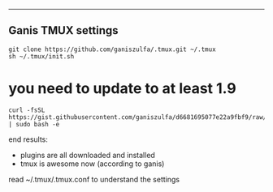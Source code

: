 -----------------------------
Ganis TMUX settings
-----------------------------

```
git clone https://github.com/ganiszulfa/.tmux.git ~/.tmux
sh ~/.tmux/init.sh
```

# you need to update to at least 1.9
```
curl -fsSL https://gist.githubusercontent.com/ganiszulfa/d6681695077e22a9fbf9/raw/15d2cf705bbe099bf4ef9afd39f17fa96b14a890/install.sh | sudo bash -e
```

end results:

- plugins are all downloaded and installed
- tmux is awesome now (according to ganis)

read ~/.tmux/.tmux.conf to understand the settings
